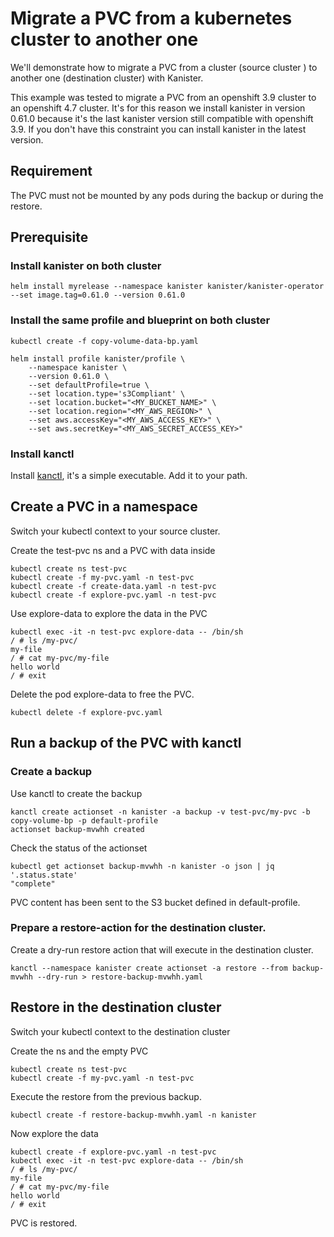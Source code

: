 # Migrate a PVC from a kubernetes cluster to another one 

We'll demonstrate how to migrate a PVC from a cluster (source cluster )
to another one (destination cluster) with Kanister.

This example was tested to migrate a PVC from an openshift 3.9 cluster to an openshift 4.7 cluster.
It's for this reason we install kanister in version 0.61.0 because it's the last kanister version still 
compatible with openshift 3.9. If you don't have this constraint you can install kanister in the latest
version.

## Requirement 

The PVC must not be mounted by any pods during the backup or during the restore.

## Prerequisite  


### Install kanister on both cluster 

```
helm install myrelease --namespace kanister kanister/kanister-operator --set image.tag=0.61.0 --version 0.61.0
```

### Install the same profile and blueprint on both cluster 

```
kubectl create -f copy-volume-data-bp.yaml

helm install profile kanister/profile \
    --namespace kanister \
    --version 0.61.0 \
    --set defaultProfile=true \
    --set location.type='s3Compliant' \
    --set location.bucket="<MY_BUCKET_NAME>" \
    --set location.region="<MY_AWS_REGION>" \
    --set aws.accessKey="<MY_AWS_ACCESS_KEY>" \
    --set aws.secretKey="<MY_AWS_SECRET_ACCESS_KEY>"
```

### Install kanctl 

Install [kanctl](https://github.com/kanisterio/kanister/releases/tag/0.61.0), it's a simple executable.
Add it to your path.


## Create a PVC in a namespace 

Switch your kubectl context to your source cluster.

Create the test-pvc ns and a PVC with data inside
```
kubectl create ns test-pvc
kubectl create -f my-pvc.yaml -n test-pvc
kubectl create -f create-data.yaml -n test-pvc
kubectl create -f explore-pvc.yaml -n test-pvc
```

Use explore-data to explore the data in the PVC 
```
kubectl exec -it -n test-pvc explore-data -- /bin/sh
/ # ls /my-pvc/
my-file
/ # cat my-pvc/my-file 
hello world
/ # exit 
```

Delete the pod explore-data to free the PVC.
```
kubectl delete -f explore-pvc.yaml
```

## Run a backup of the PVC with kanctl 

### Create a backup 

Use kanctl to create the backup 
```
kanctl create actionset -n kanister -a backup -v test-pvc/my-pvc -b copy-volume-bp -p default-profile
actionset backup-mvwhh created
```

Check the status of the actionset 
```
kubectl get actionset backup-mvwhh -n kanister -o json | jq '.status.state'
"complete"
```

PVC content has been sent to the S3 bucket defined in default-profile.

### Prepare a restore-action for the destination cluster.

Create a dry-run restore action that will execute in the destination cluster.

```
kanctl --namespace kanister create actionset -a restore --from backup-mvwhh --dry-run > restore-backup-mvwhh.yaml
```

## Restore in the destination cluster

Switch your kubectl context to the destination cluster

Create the ns and the empty PVC
```
kubectl create ns test-pvc
kubectl create -f my-pvc.yaml -n test-pvc
```

Execute the restore from the previous backup.
```
kubectl create -f restore-backup-mvwhh.yaml -n kanister
```

Now explore the data 
```
kubectl create -f explore-pvc.yaml -n test-pvc
kubectl exec -it -n test-pvc explore-data -- /bin/sh
/ # ls /my-pvc/
my-file
/ # cat my-pvc/my-file 
hello world
/ # exit 
```

PVC is restored.